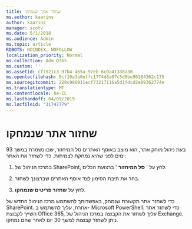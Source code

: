 ```yaml
---
title: שחזור אתר שנמחקו
ms.author: kaarins
author: kaarins
manager: scotv
ms.date: 5/1/2018
ms.audience: Admin
ms.topic: article
ROBOTS: NOINDEX, NOFOLLOW
localization_priority: Normal
ms.collection: Adm_O365
ms.custom: ''
ms.assetid: cf7521c3-97b4-465a-97eb-6c0a41338a30
ms.openlocfilehash: 0cf10a3a0effc1774d8a07c5d0be96384362c175
ms.sourcegitcommit: 228c986911ecf73217116a5d1fdcd2e89362774e
ms.translationtype: MT
ms.contentlocale: he-IL
ms.lasthandoff: 04/09/2019
ms.locfileid: "31747779"
---
```

# <a name="restore-a-deleted-site"></a>שחזור אתר שנמחקו

בעת ניהול מוחק אתר, הוא מוצב באוסף האתרים סל המיחזור, שבו נשמרת במשך 93 ימים לפני שהיא נמחקת לצמיתות. כדי לשחזר את האתר:
  
1. במרכז הניהול של SharePoint, לחץ על ' **סל המיחזור** ' ברצועת הכלים. 
    
2. בחר את תיבת הסימון לצד אוסף האתרים שברצונך לשחזר.
    
3. לחץ על **שחזור פריטים שנמחקו**.
    
כדי לשחזר אתר תקשורת שנמחק, באפשרותך להשתמש מרכז הניהול החדש של SharePoint. אחרת, עליך להשתמש ב- Microsoft PowerShell. כדי לשחזר אתר השייך לקבוצת Office 365, עליך לשחזר את הקבוצה במרכז הניהול של Exchange. ניתן לשחזר קבוצות למשך 30 יום לאחר שהם נמחקו.
  

